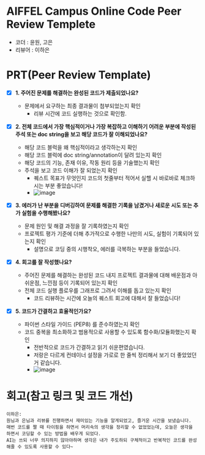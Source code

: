 # AIFFEL Campus Online Code Peer Review Templete
- 코더 : 윤원, 고은
- 리뷰어 : 이하은


# PRT(Peer Review Template)
- [x]  **1. 주어진 문제를 해결하는 완성된 코드가 제출되었나요?**
    - 문제에서 요구하는 최종 결과물이 첨부되었는지 확인
        - 리뷰 시간에 코드 실행하는 것으로 확인함.
    
- [x]  **2. 전체 코드에서 가장 핵심적이거나 가장 복잡하고 이해하기 어려운 부분에 작성된 
주석 또는 doc string을 보고 해당 코드가 잘 이해되었나요?**
    - 해당 코드 블럭을 왜 핵심적이라고 생각하는지 확인
    - 해당 코드 블럭에 doc string/annotation이 달려 있는지 확인
    - 해당 코드의 기능, 존재 이유, 작동 원리 등을 기술했는지 확인
    - 주석을 보고 코드 이해가 잘 되었는지 확인
        - 퀘스트 목표가 무엇인지 코드의 첫줄부터 적어서 실핼 시 바로바로 체크하시는 부분 좋았습니다!
        - ![image](https://github.com/user-attachments/assets/52122243-a93f-4c8d-97d7-d931d63e67c3)

        
- [x]  **3. 에러가 난 부분을 디버깅하여 문제를 해결한 기록을 남겼거나
새로운 시도 또는 추가 실험을 수행해봤나요?**
    - 문제 원인 및 해결 과정을 잘 기록하였는지 확인
    - 프로젝트 평가 기준에 더해 추가적으로 수행한 나만의 시도, 
    실험이 기록되어 있는지 확인
        - 설명으로 코딩 중의 시행착오, 에러를 극복하는 부분을 들었습니다. 
        
- [x]  **4. 회고를 잘 작성했나요?**
    - 주어진 문제를 해결하는 완성된 코드 내지 프로젝트 결과물에 대해
    배운점과 아쉬운점, 느낀점 등이 기록되어 있는지 확인
    - 전체 코드 실행 플로우를 그래프로 그려서 이해를 돕고 있는지 확인
        - 코드 리뷰하는 시간에 오늘의 퀘스트 회고에 대해서 잘 들었습니다!
        
- [x]  **5. 코드가 간결하고 효율적인가요?**
    - 파이썬 스타일 가이드 (PEP8) 를 준수하였는지 확인
    - 코드 중복을 최소화하고 범용적으로 사용할 수 있도록 함수화/모듈화했는지 확인
        - 전반적으로 코드가 간결하고 읽기 쉬운편였습니다.
        - 저랑은 다르게 컨테이너 설정을 가로로 한 줄씩 정리해서 보기 더 좋았었던거 같습니다. 
        - ![image](https://github.com/user-attachments/assets/c0e3ccd3-a1fe-4dd7-8d9e-07ef4566c06a)



# 회고(참고 링크 및 코드 개선)
```
이하은:
원님과 은님과 리뷰를 진행하면서 재미있는 기능을 알게되었고, 즐거운 시간을 보냈습니다.
매번 코드를 짤 때 타이핑을 하면서 머리속의 생각을 정리할 수 없었었는데, 오늘은 생각을 하면서 코딩할 수 있는 방법을 배우게 되었다.
AI는 쓰되 너무 의지하지 않아야하며 생각은 내가 주도하되 구체적이고 반복적인 코드를 완성해줄 수 있도록 사용할 수 있다~
```
